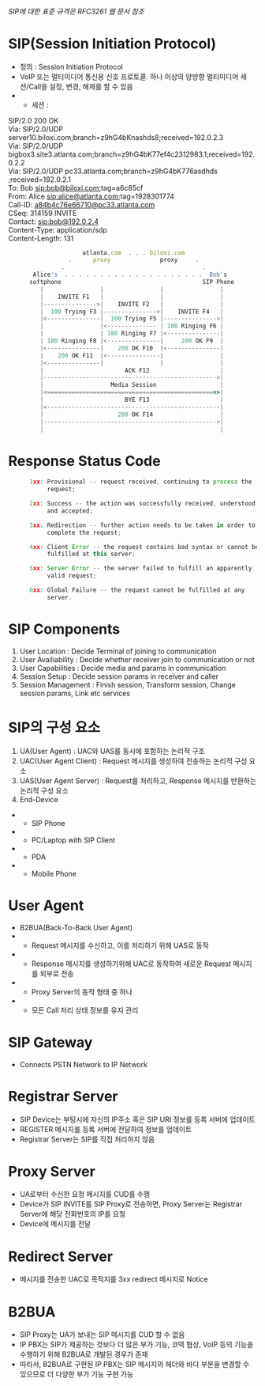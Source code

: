 <h6>SIP에 대한 표준 규격은 RFC3261 웹 문서 참조</h6>

SIP(Session Initiation Protocol)
================================
* 정의 : Session Initiation Protocol
* VoIP 또는 멀티미디어 통신용 신호 프로토콜. 하나 이상의 양방향 멀티미디어 세션/Call을 설정, 변경, 해제를 할 수 있음
* * 세션 : 

SIP/2.0 200 OK</br>
Via: SIP/2.0/UDP server10.biloxi.com;branch=z9hG4bKnashds8;received=192.0.2.3</br>
Via: SIP/2.0/UDP bigbox3.site3.atlanta.com;branch=z9hG4bK77ef4c2312983.1;received=192.0.2.2</br>
Via: SIP/2.0/UDP pc33.atlanta.com;branch=z9hG4bK776asdhds ;received=192.0.2.1</br>
To: Bob <sip:bob@biloxi.com>;tag=a6c85cf</br>
From: Alice <sip:alice@atlanta.com>;tag=1928301774</br>
Call-ID: a84b4c76e66710@pc33.atlanta.com</br>
CSeq: 314159 INVITE</br>
Contact: <sip:bob@192.0.2.4></br>
Content-Type: application/sdp</br>
Content-Length: 131</br>

```js
                     atlanta.com  . . . biloxi.com
                 .      proxy              proxy     .
               .                                       .
       Alice's  . . . . . . . . . . . . . . . . . . . .  Bob's
      softphone                                        SIP Phone
         |                |                |                |
         |    INVITE F1   |                |                |
         |--------------->|    INVITE F2   |                |
         |  100 Trying F3 |--------------->|    INVITE F4   |
         |<---------------|  100 Trying F5 |--------------->|
         |                |<-------------- | 180 Ringing F6 |
         |                | 180 Ringing F7 |<---------------|
         | 180 Ringing F8 |<---------------|     200 OK F9  |
         |<---------------|    200 OK F10  |<---------------|
         |    200 OK F11  |<---------------|                |
         |<---------------|                |                |
         |                       ACK F12                    |
         |------------------------------------------------->|
         |                   Media Session                  |
         |<================================================>|
         |                       BYE F13                    |
         |<-------------------------------------------------|
         |                     200 OK F14                   |
         |------------------------------------------------->|
         |                                                  |
```

Response Status Code
====================
```js
      1xx: Provisional -- request received, continuing to process the
           request;

      2xx: Success -- the action was successfully received, understood,
           and accepted;

      3xx: Redirection -- further action needs to be taken in order to
           complete the request;

      4xx: Client Error -- the request contains bad syntax or cannot be
           fulfilled at this server;

      5xx: Server Error -- the server failed to fulfill an apparently
           valid request;

      6xx: Global Failure -- the request cannot be fulfilled at any
           server.
```

SIP Components
==============
1. User Location : Decide Terminal of joining to communication
2. User Availiability : Decide whether receiver join to communication or not
3. User Capabilities : Decide media and params in communication
4. Session Setup : Decide session params in receiver and caller
5. Session Management : Finish session, Transform session, Change session params, Link etc services

SIP의 구성 요소
===============
1. UA(User Agent) : UAC와 UAS를 동시에 포함하는 논리적 구조
2. UAC(User Agent Client) : Request 메시지를 생성하여 전송하는 논리적 구성 요소
3. UAS(User Agent Server) : Request를 처리하고, Response 메시지를 반환하는 논리적 구성 요소
4. End-Device
* * SIP Phone
* * PC/Laptop with SIP Client
* * PDA
* * Mobile Phone

User Agent
==========
* B2BUA(Back-To-Back User Agent)
* * Request 메시지를 수신하고, 이를 처리하기 위해 UAS로 동작
* * Response 메시지를 생성하기위해 UAC로 동작하여 새로운 Request 메시지를 외부로 전송
* * Proxy Server의 동작 형태 중 하나
* * 모든 Call 처리 상태 정보를 유지 관리

SIP Gateway
===========
* Connects PSTN Network to IP Network

Registrar Server
================
* SIP Device는 부팅시에 자신의 IP주소 혹은 SIP URI 정보를 등록 서버에 업데이트
* REGISTER 메시지를 등록 서버에 전달하여 정보를 업데이트
* Registrar Server는 SIP를 직접 처리하지 않음

Proxy Server
============
* UA로부터 수신한 요청 메시지를 CUD를 수행
* Device가 SIP INVITE를 SIP Proxy로 전송하면, Proxy Server는 Registrar Server에 해당 전화번호의 IP를 요청
* Device에 메시지를 전달

Redirect Server
===============
* 메시지를 전송한 UAC로 목적지를 3xx redirect 메시지로 Notice

B2BUA
=====
* SIP Proxy는 UA가 보내는 SIP 메시지를 CUD 할 수 없음
* IP PBX는 SIP가 제공하는 것보다 더 많은 부가 기능, 코덱 협상, VoIP 등의 기능을 수행하기 위해 B2BUA로 개발된 경우가 존재
* 따라서, B2BUA로 구현된 IP PBX는 SIP 메시지의 헤더와 바디 부분을 변경할 수 있으므로 더 다양한 부가 기능 구현 가능

